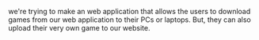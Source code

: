 we're trying to make an web application that allows the users to download games from our web application to their PCs or laptops.  But, they can also upload their very own game to our website.
